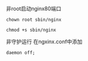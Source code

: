 非root启动nginx80端口
```
chown root sbin/nginx

chmod +s sbin/nginx
```
非守护运行
在ngxinx.conf中添加
```
daemon off;
```
